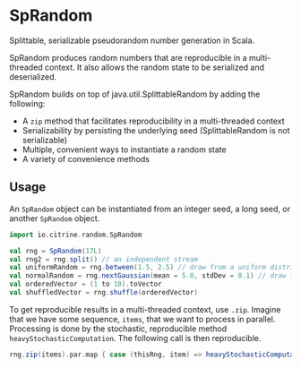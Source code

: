 # SpRandom

Splittable, serializable pseudorandom number generation in Scala.

SpRandom produces random numbers that are reproducible in a multi-threaded context.
It also allows the random state to be serialized and deserialized.

SpRandom builds on top of java.util.SplittableRandom by adding the following:
* A `zip` method that facilitates reproducibility in a multi-threaded context
* Serializability by persisting the underlying seed (SplittableRandom is not serializable)
* Multiple, convenient ways to instantiate a random state
* A variety of convenience methods

## Usage

An `SpRandom` object can be instantiated from an integer seed, a long seed, or another `SpRandom` object.

```scala
import io.citrine.random.SpRandom

val rng = SpRandom(17L)
val rng2 = rng.split() // an independent stream
val uniformRandom = rng.between(1.5, 2.5) // draw from a uniform distribution between 1.5 and 2.5
val normalRandom = rng.nextGaussian(mean = 5.0, stdDev = 0.1) // draw from normal with mean 5.0 and standard deviation 0.1
val orderedVector = (1 to 10).toVector
val shuffledVector = rng.shuffle(orderedVector)
```

To get reproducible results in a multi-threaded context, use `.zip`.
Imagine that we have some sequence, `items`, that we want to process in parallel.
Processing is done by the stochastic, reproducible method `heavyStochasticComputation`.
The following call is then reproducible.

```scala
rng.zip(items).par.map { case (thisRng, item) => heavyStochasticComputation(item, thisRng) }
```
